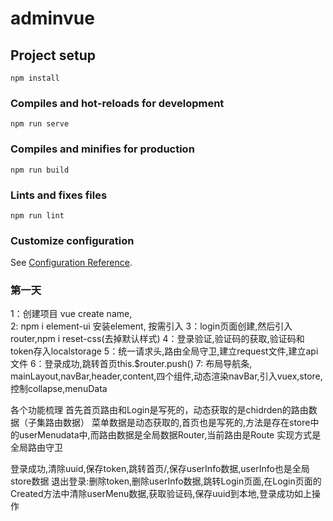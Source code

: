 # adminvue

## Project setup
```
npm install
```

### Compiles and hot-reloads for development
```
npm run serve
```

### Compiles and minifies for production
```
npm run build
```

### Lints and fixes files
```
npm run lint
```

### Customize configuration
See [Configuration Reference](https://cli.vuejs.org/config/).

### 第一天 
1：创建项目 vue create name,   
2: npm i element-ui  安装element, 按需引入
3：login页面创建,然后引入router,npm i reset-css(去掉默认样式)
4：登录验证,验证码的获取,验证码和token存入localstorage
5：统一请求头,路由全局守卫,建立request文件,建立api文件
6：登录成功,跳转首页this.$router.push()
7: 布局导航条, mainLayout,navBar,header,content,四个组件,动态渲染navBar,引入vuex,store,控制collapse,menuData

各个功能梳理
首先首页路由和Login是写死的，动态获取的是chidrden的路由数据（子集路由数据）
菜单数据是动态获取的,首页也是写死的,方法是存在store中的userMenudata中,而路由数据是全局数据Router,当前路由是Route
实现方式是全局路由守卫

登录成功,清除uuid,保存token,跳转首页/,保存userInfo数据,userInfo也是全局store数据
退出登录:删除token,删除userInfo数据,跳转Login页面,在Login页面的Created方法中清除userMenu数据,获取验证码,保存uuid到本地,登录成功如上操作



